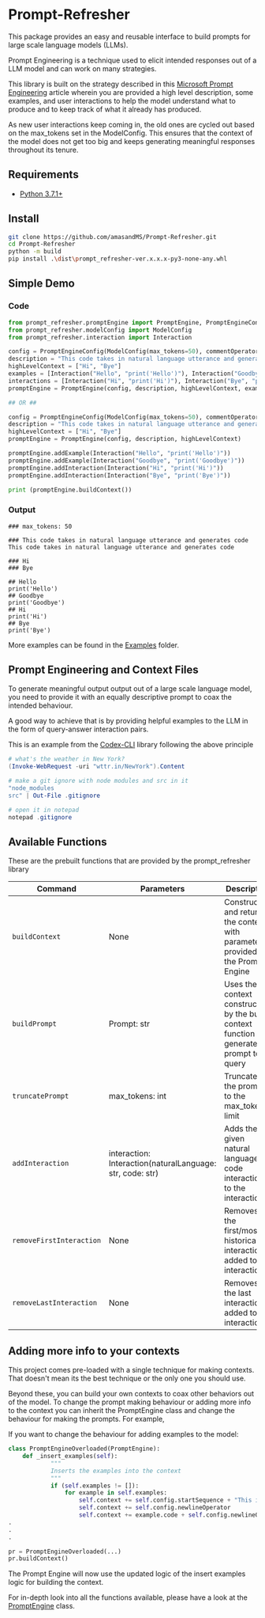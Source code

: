# Prompt-Refresher

This package provides an easy and reusable interface to build prompts for large scale language models (LLMs). 

Prompt Engineering is a technique used to elicit intended responses out of a LLM model and can work on many strategies.

This library is built on the strategy described in this [Microsoft Prompt Engineering](https://microsoft.github.io/prompt-engineering/) article wherein you are provided a high level description, some examples, and user interactions to help the model understand what to produce and to keep track of what it already has produced. 

As new user interactions keep coming in, the old ones are cycled out based on the max_tokens set in the ModelConfig. This ensures that the context of the model does not get too big and keeps generating meaningful responses throughout its tenure.  

## Requirements
* [Python 3.7.1+](https://www.python.org/downloads/)  

## Install

```bash
git clone https://github.com/amasandMS/Prompt-Refresher.git
cd Prompt-Refresher
python -m build
pip install .\dist\prompt_refresher-ver.x.x.x-py3-none-any.whl
```

## Simple Demo

### Code
```python
from prompt_refresher.promptEngine import PromptEngine, PromptEngineConfig
from prompt_refresher.modelConfig import ModelConfig
from prompt_refresher.interaction import Interaction

config = PromptEngineConfig(ModelConfig(max_tokens=50), commentOperator = "###")
description = "This code takes in natural language utterance and generates code This code takes in natural language utterance and generates code"
highLevelContext = ["Hi", "Bye"]
examples = [Interaction("Hello", "print('Hello')"), Interaction("Goodbye", "print('Goodbye')")]
interactions = [Interaction("Hi", "print('Hi')"), Interaction("Bye", "print('Bye')")]
promptEngine = PromptEngine(config, description, highLevelContext, examples, interactions)

## OR ##

config = PromptEngineConfig(ModelConfig(max_tokens=50), commentOperator = "###")
description = "This code takes in natural language utterance and generates code This code takes in natural language utterance and generates code"
highLevelContext = ["Hi", "Bye"]
promptEngine = PromptEngine(config, description, highLevelContext)

promptEngine.addExample(Interaction("Hello", "print('Hello')"))
promptEngine.addExample(Interaction("Goodbye", "print('Goodbye')"))
promptEngine.addInteraction(Interaction("Hi", "print('Hi')"))
promptEngine.addInteraction(Interaction("Bye", "print('Bye')"))

print (promptEngine.buildContext())
```

### Output
```
### max_tokens: 50

### This code takes in natural language utterance and generates code This code takes in natural language utterance and generates code

### Hi
### Bye

## Hello
print('Hello')
## Goodbye
print('Goodbye')
## Hi
print('Hi')
## Bye
print('Bye')
```

More examples can be found in the [Examples](https://github.com/amasandMS/Prompt-Refresher/tree/main/examples) folder.

## Prompt Engineering and Context Files

To generate meaningful output output out of a large scale language model, you need to provide it with an equally descriptive prompt to coax the intended behaviour. 

A good way to achieve that is by providing helpful examples to the LLM in the form of query-answer interaction pairs. 

This is an example from the [Codex-CLI](https://github.com/microsoft/Codex-CLI) library following the above principle
```powershell
# what's the weather in New York?
(Invoke-WebRequest -uri "wttr.in/NewYork").Content

# make a git ignore with node modules and src in it
"node_modules
src" | Out-File .gitignore

# open it in notepad
notepad .gitignore
```

## Available Functions

These are the prebuilt functions that are provided by the prompt_refresher library

| Command | Parameters | Description |
|--|--|--|
| `buildContext` | None | Constructs and return the context with parameters provided to the Prompt Engine |
| `buildPrompt` | Prompt: str | Uses the context constructed by the build context function and generates a prompt to query  |
| `truncatePrompt` | max_tokens: int |Truncates the prompt to the max_tokens limit|
| `addInteraction` | interaction: Interaction(naturalLanguage: str, code: str) | Adds the given natural language - code interaction to the interactionss |
| `removeFirstInteraction` | None | Removes the first/most historical interaction added to the interactionss |
| `removeLastInteraction` | None | Removes the last interaction added to the interactionss |

## Adding more info to your contexts

This project comes pre-loaded with a single technique for making contexts. That doesn't mean its the best technique or the only one you should use.

Beyond these, you can build your own contexts to coax other behaviors out of the model. To change the prompt making behaviour or adding more info to the context you can inherit the PromptEngine class and change the behaviour for making the prompts. For example, 

If you want to change the behaviour for adding examples to the model:
```python
class PromptEngineOverloaded(PromptEngine):
    def _insert_examples(self):
            """
            Inserts the examples into the context
            """
            if (self.examples != []):
                for example in self.examples:
                    self.context += self.config.startSequence + "This is an example: " + example.naturalLanguage + self.config.stopSequence
                    self.context += self.config.newlineOperator
                    self.context += example.code + self.config.newlineOperator
.
.
.

pr = PromptEngineOverloaded(...)
pr.buildContext()

```
The Prompt Engine will now use the updated logic of the insert examples logic for building the context.

For in-depth look into all the functions available, please have a look at the [PromptEngine](https://github.com/amasandMS/Prompt-Refresher/blob/main/src/prompt_refresher/promptEngine.py) class. 
